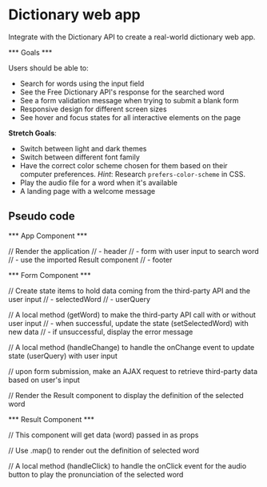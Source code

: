 
# Dictionary web app

Integrate with the Dictionary API to create a real-world dictionary web app.

*** Goals ***

Users should be able to:

- Search for words using the input field
- See the Free Dictionary API's response for the searched word
- See a form validation message when trying to submit a blank form
- Responsive design for different screen sizes
- See hover and focus states for all interactive elements on the page

**Stretch Goals**: 
- Switch between light and dark themes
- Switch between different font family
- Have the correct color scheme chosen for them based on their computer preferences.
 _Hint_: Research `prefers-color-scheme` in CSS.
- Play the audio file for a word when it's available
- A landing page with a welcome message


## Pseudo code 

*** App Component ***

// Render the application
    // - header
    // - form with user input to search word
    // - use the imported Result component
    // - footer

*** Form Component ***

// Create state items to hold data coming from the third-party API and the user input
    // - selectedWord
    // - userQuery

// A local method (getWord) to make the third-party API call with or without user input
    // - when successful, update the state (setSelectedWord) with new data
    // - if unsuccessful, display the error message

// A local method (handleChange) to handle the onChange event to update state (userQuery) with user input

// upon form submission, make an AJAX request to retrieve third-party data based on user's input

// Render the Result component to display the definition of the selected word

*** Result Component ***

// This component will get data (word) passed in as props

// Use .map() to render out the definition of selected word

// A local method (handleClick) to handle the onClick event for the audio button to play the pronunciation of the selected word